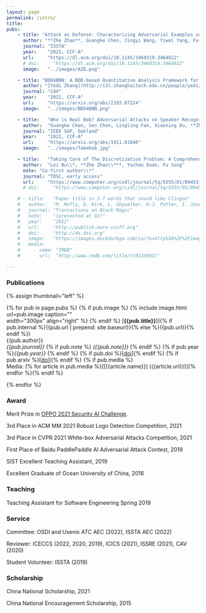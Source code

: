 ```yaml
---
layout: page
permalink: /intro/
title: 
pubs:
    - title: "Attack as Defense: Characterizing Adversarial Examples using Robustness"
      author: "**Zhe Zhao**, Guangke Chen, Jingyi Wang, Yiwei Yang, Fu Song, Jun Sun"
      journal: "ISSTA"
      year:    "2021, CCF-A"
      url:     "https://dl.acm.org/doi/10.1145/3460319.3464822"
      # doi:     "https://dl.acm.org/doi/10.1145/3460319.3464822"
      image:   "../images/A2D.png"

    - title: "BDD4BNN: A BDD-based Quantitative Analysis Framework for Binarized Neural Networks"
      author: "[Yedi Zhang](http://s3l.shanghaitech.edu.cn/people/yedizhang/), **Zhe Zhao**, Guangke Chen, Fu Song, Taolue Chen"
      journal: "CAV"
      year:    "2021, CCF-A"
      url:     "https://arxiv.org/abs/2103.07224"
      image:   "../images/BDD4BNN.png"

    - title:   "Who is Real Bob? Adversarial Attacks on Speaker Recognition Systems"
      author:  "Guangke Chen, Sen Chen, Lingling Fan, Xiaoning Du, **Zhe Zhao**, Fu Song, Yang Liu"
      journal: "IEEE S&P, Oakland"
      year:    "2021, CCF-A"
      url:     "https://arxiv.org/abs/1911.01840"
      image:   "../images/fakebob.jpg"

    - title:   "Taking Care of The Discretization Problem: A Comprehensive Study of the Discretization Problem and A Black-Box Adversarial Attack in Discrete Integer Domain"
      author:  "Lei Bu\\*, **Zhe Zhao\\***, Yuchao Duan, Fu Song"
      note: "Co-first author\\*"
      journal: "TDSC, early access"
      url:     "https://www.computer.org/csdl/journal/tq/5555/01/09453106/1ulCF8QBphC"
      # doi:     "https://www.computer.org/csdl/journal/tq/5555/01/09453106/1ulCF8QBphC"

    # - title:   "Paper title in 3-7 words that sound like Clingon"
    #   author:  "M. McFly, D. Kirk, L. Skywalker, H.J. Potter, I. Jones, H. Houdini"
    #   journal: "Transactions on Black Magic"
    #   note:    "(presented at Oz)"
    #   year:    "2012"
    #   url:     "http://publish-more-stuff.org"
    #   doi:     "http://dx.doi.org"
    #   image:   "https://images.duckduckgo.com/iu/?u=http%3A%2F%2Fimages.moviepostershop.com%2Fthe-matrix-movie-poster-1999-1020518087.jpg&f=1"
    #   media:
    #     - name: "IMDB"
    #       url:  "http://www.imdb.com/title/tt0133093/"

---
```


### Publications

{% assign thumbnail="left" %}

{% for pub in page.pubs %}
{% if pub.image %}
{% include image.html url=pub.image caption=""  
width="300px" align="right" %}
{% endif %}
[**{{pub.title}}**]({% if pub.internal %}{{pub.url | prepend: site.baseurl}}{% else %}{{pub.url}}{% endif %})<br />
{{pub.author}}<br />
*{{pub.journal}}*
{% if pub.note %} *({{pub.note}})* {% endif %} {% if pub.year %}*{{pub.year}}* {% endif %}
{% if pub.doi %}[[doi]({{pub.doi}})]{% endif %}
{% if pub.arxiv %}[[doi]({{pub.arxiv}})]{% endif %}
{% if pub.media %}<br />Media: {% for article in pub.media %}[[{{article.name}}]
({{article.url}})]{% endfor %}{% endif %}

{% endfor %}

### Award

Merit Prize in <a href="https://security.oppo.com/challenge/home.html">OPPO 2021 Security AI Challenge</a>.

3rd Place in ACM MM 2021 Robust Logo Detection Competition, 2021 

3rd Place in CVPR 2021 White-box Adversarial Attacks Competition, 2021 

First Place of Baidu PaddlePaddle AI Adversarial Attack Contest, 2019

SIST Excellent Teaching Assistant, 2019

Excellent Graduate of Ocean University of China, 2016

### Teaching
Teaching Assistant for Software Engineering Spring 2019

### Service
Committee: OSDI and Usenix ATC AEC (2022), ISSTA AEC (2022)

Reviewer: ICECCS (2022, 2020, 2019), ICICS (2021), ISSRE (2021), CAV (2020)

Student Volunteer: ISSTA (2019)

### Scholarship
China National Scholarship, 2021

China National Encouragement Scholarship, 2015